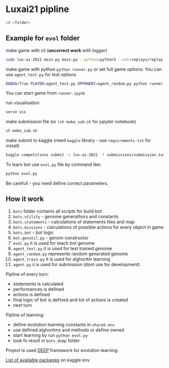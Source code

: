 # Luxai21 pipline

```sh
cd <folder>
```

## Example for `evol` folder

make game with cli (**uncorrect work** with logger)

```bash
sudo lux-ai-2021 main.py main.py --python=python3 --out=replays/replay.json
```

make game with python `python runner.py` or set full game options. You can use `agent_test.py` for test options

```bash
DEBUG=True PLAYER=agent_test.py OPPONENT=agent_random.py python runner.py
```

You can start game from `runner.ipynb`

run visualisation

```bash
serve vis
```

make submission file (or `!sh make_sub.sh` for jupyter notebook)

```bash
sh make_sub.sh
```

make submit to kaggle (need `kaggle` library - use `requirements.txt` for install)

```bash
kaggle competitions submit -c lux-ai-2021 -f submissions/submission.tar.gz -m "submission"
```

To learn bot use `evol.py` file by command like:

```bash
python evol.py
```

Be carefull - you need define correct parameters.

## How it work

1. `bots` folder contains all scripts for build bot
2. `bots.utility` - genome generathors and constants
3. `bots.statements` - calculations of statements tiles and map
4. `bots.missions` - calculations of possible actions for every object in game
5. `bots.bot` - bot logic
6. `bot.genutil.py` - genom constructor
7. `evol.py` it is used for teach bot genome
8. `agent_test.py` it is used for test trained genome
9. `agent_random.py` represents random generated genome
10. `agent_train.py` it is used for alghoritm learning
11. `agent.py` ii is used for submission (dont use for development)

Pipline of every turn:

- statements is calculated
- performances is defined
- actions is defined
- final logic of bot is defined and list of actions is created
- next turn

Pipline of learning:

- define evolution learning constants in `shared.env`
- use defined alghoritms and methods or define owned
- start learning by run `python evol.py`
- look fo result in `bots_dump` folder

Project is used [DEEP](https://deap.readthedocs.io/en/master/) framework for evolution learning

[List of available packages](https://github.com/Lux-AI-Challenge/Lux-Design-2021/blob/master/kaggle_engine/pythonpackages.txt) on kaggle env

